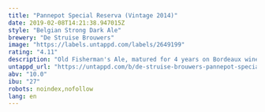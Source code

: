 ```yaml
---
title: "Pannepot Special Reserva (Vintage 2014)"
date: 2019-02-08T14:21:38.947015Z
style: "Belgian Strong Dark Ale"
brewery: "De Struise Brouwers"
image: "https://labels.untappd.com/labels/2649199"
rating: "4.11"
description: "Old Fisherman's Ale, matured for 4 years on Bordeaux wine oak barrels from France. Vintage 2014, bottled 2018."
untappd_url: "https://untappd.com/b/de-struise-brouwers-pannepot-special-reserva-vintage-2014/2649199"
abv: "10.0"
ibu: "27"
robots: noindex,nofollow
lang: en
---
```

